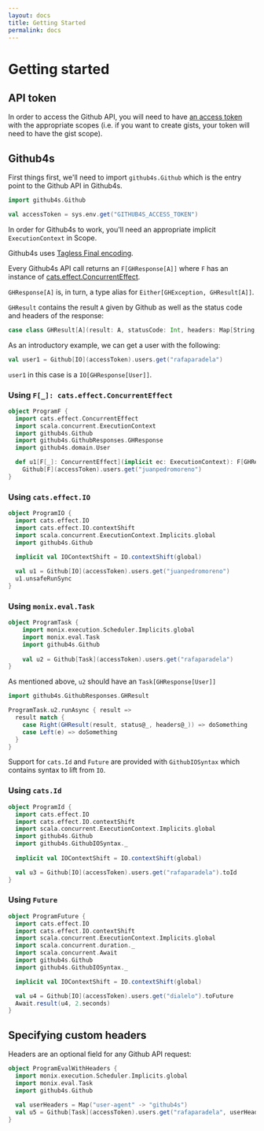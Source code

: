 ```yaml
---
layout: docs
title: Getting Started
permalink: docs
---
```


# Getting started

## API token

In order to access the Github API, you will need to have [an access token][access-token] with the
appropriate scopes (i.e. if you want to create gists, your token will need to have the gist scope).

## Github4s

First things first, we'll need to import `github4s.Github` which is the entry point to the Github
API in Github4s.

```scala mdoc:silent
import github4s.Github
```
```scala mdoc:invisible
val accessToken = sys.env.get("GITHUB4S_ACCESS_TOKEN")
```

In order for Github4s to work, you'll need an appropriate implicit `ExecutionContext` in Scope.

Github4s uses [Tagless Final encoding](https://typelevel.org/blog/2017/12/27/optimizing-final-tagless.html).

Every Github4s API call returns an `F[GHResponse[A]]` where `F` has an instance of [cats.effect.ConcurrentEffect][cats-concurrent-effect].

`GHResponse[A]` is, in turn, a type alias for `Either[GHException, GHResult[A]]`.

`GHResult` contains the result `A` given by Github as well as the status code and headers of the
response:

```scala
case class GHResult[A](result: A, statusCode: Int, headers: Map[String, String])
```

As an introductory example, we can get a user with the following:

```scala mdoc:silent:fail
val user1 = Github[IO](accessToken).users.get("rafaparadela")
```

`user1` in this case is a `IO[GHResponse[User]]`.

### Using `F[_]: cats.effect.ConcurrentEffect`

```scala mdoc:compile-only
object ProgramF {
  import cats.effect.ConcurrentEffect
  import scala.concurrent.ExecutionContext
  import github4s.Github
  import github4s.GithubResponses.GHResponse
  import github4s.domain.User

  def u1[F[_]: ConcurrentEffect](implicit ec: ExecutionContext): F[GHResponse[User]] =
    Github[F](accessToken).users.get("juanpedromoreno")
}
```

### Using `cats.effect.IO`

```scala mdoc:compile-only
object ProgramIO {
  import cats.effect.IO
  import cats.effect.IO.contextShift
  import scala.concurrent.ExecutionContext.Implicits.global
  import github4s.Github
  
  implicit val IOContextShift = IO.contextShift(global)

  val u1 = Github[IO](accessToken).users.get("juanpedromoreno")
  u1.unsafeRunSync
}
```

### Using `monix.eval.Task`

```scala mdoc:silent:fail
object ProgramTask {
    import monix.execution.Scheduler.Implicits.global
    import monix.eval.Task
    import github4s.Github
    
    val u2 = Github[Task](accessToken).users.get("rafaparadela")
}
```

As mentioned above, `u2` should have an `Task[GHResponse[User]]`

```scala mdoc:silent:fail
import github4s.GithubResponses.GHResult

ProgramTask.u2.runAsync { result =>
  result match {
    case Right(GHResult(result, status@_, headers@_)) => doSomething
    case Left(e) => doSomething
  }
}

```

Support for `cats.Id` and `Future` are provided with `GithubIOSyntax` which contains syntax to lift from `IO`.

### Using `cats.Id`

```scala mdoc:compile-only
object ProgramId {
  import cats.effect.IO
  import cats.effect.IO.contextShift
  import scala.concurrent.ExecutionContext.Implicits.global
  import github4s.Github
  import github4s.GithubIOSyntax._
  
  implicit val IOContextShift = IO.contextShift(global)

  val u3 = Github[IO](accessToken).users.get("rafaparadela").toId
}
```

### Using `Future`

```scala mdoc:compile-only
object ProgramFuture {
  import cats.effect.IO
  import cats.effect.IO.contextShift
  import scala.concurrent.ExecutionContext.Implicits.global
  import scala.concurrent.duration._
  import scala.concurrent.Await
  import github4s.Github
  import github4s.GithubIOSyntax._

  implicit val IOContextShift = IO.contextShift(global)

  val u4 = Github[IO](accessToken).users.get("dialelo").toFuture
  Await.result(u4, 2.seconds)
}
```


## Specifying custom headers

Headers are an optional field for any Github API request:

```scala mdoc:silent:fail
object ProgramEvalWithHeaders {
  import monix.execution.Scheduler.Implicits.global
  import monix.eval.Task
  import github4s.Github
    
  val userHeaders = Map("user-agent" -> "github4s")
  val u5 = Github[Task](accessToken).users.get("rafaparadela", userHeaders)  
}
```

[access-token]: https://github.com/settings/tokens
[cats-concurrent-effect]: https://typelevel.org/cats-effect/typeclasses/concurrent-effect.html
[monix-task]: https://monix.io/docs/3x/eval/task.html
